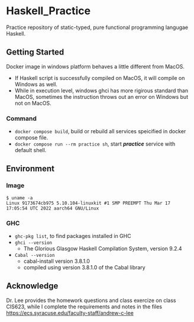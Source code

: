 # Haskell_Practice
Practice repository of static-typed, pure functional programming langugae Haskell.

## Getting Started
Docker image in windows platform behaves a little different from MacOS. 
- If Haskell script is successfully compiled on MacOS, it will compile on Windows as well. 
- While in execution level, windows ghci has more rigirous standard than MacOS, sometimes the instruction throws out an error on Windows but not on MacOS.
### Command
- `docker compose build`, build or rebuild all services speicified in docker compose file.
- `docker compose run --rm practice sh`, start ***practice*** service with default shell.

## Environment
### Image
```
$ uname -a
Linux 9173674cb975 5.10.104-linuxkit #1 SMP PREEMPT Thu Mar 17 17:05:54 UTC 2022 aarch64 GNU/Linux
```
### GHC
- `ghc-pkg list`, to find packages installed in GHC
- `ghci --version`
    - The Glorious Glasgow Haskell Compilation System, version 9.2.4
- `Cabal --version`
    - cabal-install version 3.8.1.0
    - compiled using version 3.8.1.0 of the Cabal library 

## Acknowledge
Dr. Lee provides the homework questions and class exercize on class CIS623, while I complete the requirements and notes in the files \
https://ecs.syracuse.edu/faculty-staff/andrew-c-lee